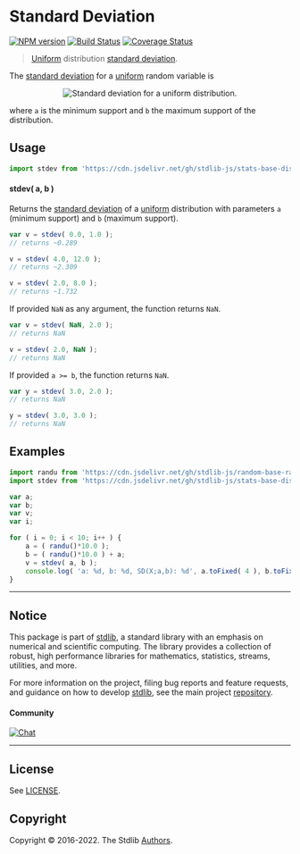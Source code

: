 <!--

@license Apache-2.0

Copyright (c) 2018 The Stdlib Authors.

Licensed under the Apache License, Version 2.0 (the "License");
you may not use this file except in compliance with the License.
You may obtain a copy of the License at

   http://www.apache.org/licenses/LICENSE-2.0

Unless required by applicable law or agreed to in writing, software
distributed under the License is distributed on an "AS IS" BASIS,
WITHOUT WARRANTIES OR CONDITIONS OF ANY KIND, either express or implied.
See the License for the specific language governing permissions and
limitations under the License.

-->

# Standard Deviation

[![NPM version][npm-image]][npm-url] [![Build Status][test-image]][test-url] [![Coverage Status][coverage-image]][coverage-url] <!-- [![dependencies][dependencies-image]][dependencies-url] -->

> [Uniform][uniform-distribution] distribution [standard deviation][standard-deviation].

<!-- Section to include introductory text. Make sure to keep an empty line after the intro `section` element and another before the `/section` close. -->

<section class="intro">

The [standard deviation][standard-deviation] for a [uniform][uniform-distribution] random variable is

<!-- <equation class="equation" label="eq:uniform_stdev" align="center" raw="\sigma = \sqrt{\tfrac{1}{12}} \left( b - a \right)" alt="Standard deviation for a uniform distribution."> -->

<div class="equation" align="center" data-raw-text="\sigma = \sqrt{\tfrac{1}{12}} \left( b - a \right)" data-equation="eq:uniform_stdev">
    <img src="https://cdn.jsdelivr.net/gh/stdlib-js/stdlib@591cf9d5c3a0cd3c1ceec961e5c49d73a68374cb/lib/node_modules/@stdlib/stats/base/dists/uniform/stdev/docs/img/equation_uniform_stdev.svg" alt="Standard deviation for a uniform distribution.">
    <br>
</div>

<!-- </equation> -->

where `a` is the minimum support and `b` the maximum support of the distribution.

</section>

<!-- /.intro -->

<!-- Package usage documentation. -->



<section class="usage">

## Usage

```javascript
import stdev from 'https://cdn.jsdelivr.net/gh/stdlib-js/stats-base-dists-uniform-stdev@deno/mod.js';
```

#### stdev( a, b )

Returns the [standard deviation][standard-deviation] of a [uniform][uniform-distribution] distribution with parameters `a` (minimum support) and `b` (maximum support).

```javascript
var v = stdev( 0.0, 1.0 );
// returns ~0.289

v = stdev( 4.0, 12.0 );
// returns ~2.309

v = stdev( 2.0, 8.0 );
// returns ~1.732
```

If provided `NaN` as any argument, the function returns `NaN`.

```javascript
var v = stdev( NaN, 2.0 );
// returns NaN

v = stdev( 2.0, NaN );
// returns NaN
```

If provided `a >= b`, the function returns `NaN`.

```javascript
var y = stdev( 3.0, 2.0 );
// returns NaN

y = stdev( 3.0, 3.0 );
// returns NaN
```

</section>

<!-- /.usage -->

<!-- Package usage notes. Make sure to keep an empty line after the `section` element and another before the `/section` close. -->

<section class="notes">

</section>

<!-- /.notes -->

<!-- Package usage examples. -->

<section class="examples">

## Examples

<!-- eslint no-undef: "error" -->

```javascript
import randu from 'https://cdn.jsdelivr.net/gh/stdlib-js/random-base-randu@deno/mod.js';
import stdev from 'https://cdn.jsdelivr.net/gh/stdlib-js/stats-base-dists-uniform-stdev@deno/mod.js';

var a;
var b;
var v;
var i;

for ( i = 0; i < 10; i++ ) {
    a = ( randu()*10.0 );
    b = ( randu()*10.0 ) + a;
    v = stdev( a, b );
    console.log( 'a: %d, b: %d, SD(X;a,b): %d', a.toFixed( 4 ), b.toFixed( 4 ), v.toFixed( 4 ) );
}
```

</section>

<!-- /.examples -->

<!-- Section to include cited references. If references are included, add a horizontal rule *before* the section. Make sure to keep an empty line after the `section` element and another before the `/section` close. -->

<section class="references">

</section>

<!-- /.references -->

<!-- Section for related `stdlib` packages. Do not manually edit this section, as it is automatically populated. -->

<section class="related">

</section>

<!-- /.related -->

<!-- Section for all links. Make sure to keep an empty line after the `section` element and another before the `/section` close. -->


<section class="main-repo" >

* * *

## Notice

This package is part of [stdlib][stdlib], a standard library with an emphasis on numerical and scientific computing. The library provides a collection of robust, high performance libraries for mathematics, statistics, streams, utilities, and more.

For more information on the project, filing bug reports and feature requests, and guidance on how to develop [stdlib][stdlib], see the main project [repository][stdlib].

#### Community

[![Chat][chat-image]][chat-url]

---

## License

See [LICENSE][stdlib-license].


## Copyright

Copyright &copy; 2016-2022. The Stdlib [Authors][stdlib-authors].

</section>

<!-- /.stdlib -->

<!-- Section for all links. Make sure to keep an empty line after the `section` element and another before the `/section` close. -->

<section class="links">

[npm-image]: http://img.shields.io/npm/v/@stdlib/stats-base-dists-uniform-stdev.svg
[npm-url]: https://npmjs.org/package/@stdlib/stats-base-dists-uniform-stdev

[test-image]: https://github.com/stdlib-js/stats-base-dists-uniform-stdev/actions/workflows/test.yml/badge.svg?branch=main
[test-url]: https://github.com/stdlib-js/stats-base-dists-uniform-stdev/actions/workflows/test.yml?query=branch:main

[coverage-image]: https://img.shields.io/codecov/c/github/stdlib-js/stats-base-dists-uniform-stdev/main.svg
[coverage-url]: https://codecov.io/github/stdlib-js/stats-base-dists-uniform-stdev?branch=main

<!--

[dependencies-image]: https://img.shields.io/david/stdlib-js/stats-base-dists-uniform-stdev.svg
[dependencies-url]: https://david-dm.org/stdlib-js/stats-base-dists-uniform-stdev/main

-->

[chat-image]: https://img.shields.io/gitter/room/stdlib-js/stdlib.svg
[chat-url]: https://gitter.im/stdlib-js/stdlib/

[stdlib]: https://github.com/stdlib-js/stdlib

[stdlib-authors]: https://github.com/stdlib-js/stdlib/graphs/contributors

[umd]: https://github.com/umdjs/umd
[es-module]: https://developer.mozilla.org/en-US/docs/Web/JavaScript/Guide/Modules

[deno-url]: https://github.com/stdlib-js/stats-base-dists-uniform-stdev/tree/deno
[umd-url]: https://github.com/stdlib-js/stats-base-dists-uniform-stdev/tree/umd
[esm-url]: https://github.com/stdlib-js/stats-base-dists-uniform-stdev/tree/esm
[branches-url]: https://github.com/stdlib-js/stats-base-dists-uniform-stdev/blob/main/branches.md

[stdlib-license]: https://raw.githubusercontent.com/stdlib-js/stats-base-dists-uniform-stdev/main/LICENSE

[uniform-distribution]: https://en.wikipedia.org/wiki/Uniform_distribution_%28continuous%29

[standard-deviation]: https://en.wikipedia.org/wiki/Standard_deviation

</section>

<!-- /.links -->
